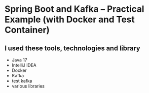 

# Spring Boot and Kafka – Practical Example (with Docker and Test Container)

## I used these tools, technologies and library
- Java 17
- IntelliJ IDEA
- Docker
- Kafka
- test kafka 
- various libraries